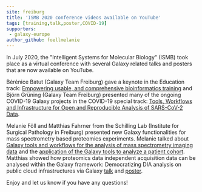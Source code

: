 ```yaml
---
site: freiburg
title: 'ISMB 2020 conference videos available on YouTube'
tags: [training,talk,poster,COVID-19]
supporters:
 - galaxy-europe
author_github: foellmelanie
---
```


In July 2020, the "Intelligent Systems for Molecular Biology" (ISMB) took place as a virtual conference with
several Galaxy related talks and posters that are now available on YouTube.


Bérénice Batut (Galaxy Team Freiburg) gave a keynote in the Education track:
[Empowering usable, and comprehensive bioinformatics training](https://www.youtube.com/watch?v=C5iaVfRvwJE) and Björn Grüning (Galaxy Team Freiburg)
presented many of the ongoing COVID-19 Galaxy projects in the COVID-19 special track:
[Tools, Workflows and Infrastructure for Open and Reproducible Analysis of SARS-CoV-2 Data](https://www.youtube.com/watch?v=9YwwC35leUY).
 
Melanie Föll and Matthias Fahrner from the Schilling Lab (Institute for Surgical Pathology in Freiburg) presented new Galaxy
functionalities for mass spectrometry based proteomics experiments. 
Melanie talked about [Galaxy tools and workflows for the analysis of mass spectrometry imaging data](https://www.youtube.com/watch?v=Zf0aFXm8BZE) and
the [application of the Galaxy tools to analyze a patient cohort](https://www.youtube.com/watch?v=ZMHqif64JQk). 
Matthias showed how proteomics data independent acquisition data can be analysed within the Galaxy framework:
Democratizing DIA analysis on public cloud infrastructures via Galaxy [talk](https://www.youtube.com/watch?v=CvKdZU-Hf74) and
[poster](https://www.youtube.com/watch?v=Nmvi-6W_-QE).

Enjoy and let us know if you have any questions!
